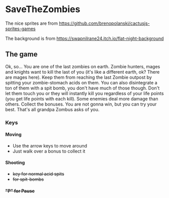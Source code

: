 # SaveTheZombies

The nice sprites are from https://github.com/brenopolanski/cactusjs-sprites-games

The background is from https://swapnilrane24.itch.io/flat-night-background

## The game

Ok, so... You are one of the last zombies on earth. Zombie hunters, mages and knights want to kill the last of you (it's like a different earth, ok? There are mages here).
Keep them from reaching the last Zombie outpost by spitting your zombie-stomach acids on them. You can also disintegrate a ton of them with a spit bomb, you don't have much of those though.
Don't let them touch you or they will instantly kill you regardless of your life points (you get life points with each kill).
Some enemies deal more damage than others.
Collect the bonuses.
You are not gonna win, but you can try your best. That's all grandpa Zombus asks of you.

### Keys

#### Moving
- Use the arrow keys to move around
- Just walk over a bonus to collect it

#### Shooting

- <s> key for normal acid spits
- <d> for spit-bombs

#### "P" for Pause
